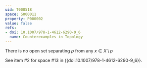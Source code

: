 ```yaml
---
uid: T000518
space: S000011
property: P000002
value: false
refs:
- doi: 10.1007/978-1-4612-6290-9_6
  name: Counterexamples in Topology
---
```


There is no open set separating $p$ from any $x \in X \setminus p$

See item #2 for space #13 in {{doi:10.1007/978-1-4612-6290-9_6}}.
